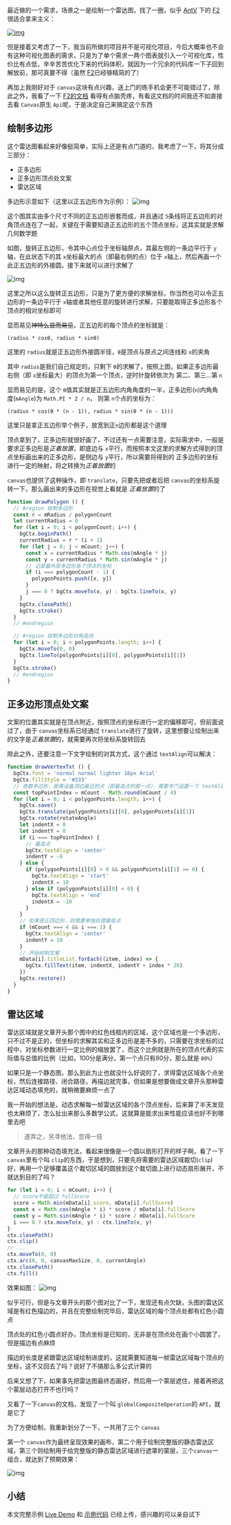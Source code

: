 最近做的一个需求，场景之一是绘制一个雷达图，找了一圈，似乎 [AntV](https://github.com/antvis/) 下的 [F2](https://github.com/antvis/f2) 很适合拿来主义：

[![img](1.gif)](https://antv.alipay.com/zh-cn/f2/3.x/demo/radar/fund-evaluation.html)

但是接着又考虑了一下，我当前所做的项目并不是可视化项目，今后大概率也不会有这种可视化图表的需求，只是为了单个需求一两个图表就引入一个可视化库，性价比有点低，辛辛苦苦优化下来的代码体积，就因为一个冗余的代码库一下子回到解放前，那可真要不得（虽然 [F2](https://github.com/antvis/f2)已经够精简的了）

再加上我刚好对于 `canvas`这块有点兴趣，送上门的练手机会更不可能错过了，除此之外，我看了一下 [F2的文档](https://www.yuque.com/antv/f2/api-index) 看得有点脑壳疼，有看这文档的时间我还不如直接去看 `Canvas`原生 `Api`呢，于是决定自己来搞定这个东西

## 绘制多边形

这个雷达图看起来好像挺简单，实际上还是有点门道的，我考虑了一下，将其分成三部分：

- 正多边形
- 正多边形顶点处文案
- 雷达区域

多边形示意如下（这里以正五边形作为示例）：
![img](2.png)

这个图其实由多个尺寸不同的正五边形嵌套而成，并且通过 `5`条线将正五边形的对角顶点连在了一起，关键在于需要知道正五边形的五个顶点坐标，这其实就是求解几何数学题

如图，旋转正五边形，令其中心点位于坐标轴原点，其最左侧的一条边平行于 `y`轴，在此状态下的其 `x`坐标最大的点（即最右侧的点）位于 `x`轴上，然后再画一个此正五边形的外接圆，接下来就可以进行求解了

![img](3.png)

这里之所以这么旋转正五边形，只是为了更方便的求解坐标，你当然也可以令正五边形的一条边平行于 `x`轴或者其他任意的旋转进行求解，只要能取得正多边形各个顶点的相对坐标即可

显而易见<del>神特么显而易见</del>，正五边形的每个顶点的坐标就是：
```
(radius * cosθ, radius * sinθ)
```
这里的 `radius`就是正五边形外接圆半径，`θ`是顶点与原点之间连线和 `x`的夹角

其中 `radius`是我们自己规定的，只剩下 `θ`的求解了，按照上图，如果正多边形最右侧（即 `x`坐标最大）的顶点为第一个顶点，逆时针旋转依次为 第二、第三...第 `n`

显而易见的是，这个 `θ`值其实就是正五边形内角角度的一半，正多边形(`n`)内角角度(`mAngle`)为 `Math.PI * 2 / n`， 则第 `n`个点的坐标为：
```
(radius * cos(θ * (n - 1)), radius * sin(θ * (n - 1)))
```

这里只是拿正五边形举个例子，放宽到正`n`边形都是这个道理

顶点拿到了，正多边形就很好画了，不过还有一点需要注意，实际需求中，一般是要求正多边形是*正着放置*，即底边与 `x`平行，而按照本文这里的求解方式得到的顶点坐标画出来的正多边形，是侧边与 `y`平行，所以需要将得到的 正多边形的坐标进行一定的映射，将之转换为*正着放置*的

`canvas`也提供了这种操作，即 `translate`，只要先把或者后把 `canvas`的坐标系旋转一下，那么画出来的多边形在视觉上看就是 *正着放置*的了

```js
function drawPolygon () {
  // #region 绘制多边形
  const r = mRadius / polygonCount
  let currentRadius = 0
  for (let i = 0; i < polygonCount; i++) {
    bgCtx.beginPath()
    currentRadius = r * (i + 1)
    for (let j = 0; j < mCount; j++) {
      const x = currentRadius * Math.cos(mAngle * j)
      const y = currentRadius * Math.sin(mAngle * j)
      // 记录最外层多边形各个顶点的坐标
      if (i === polygonCount - 1) {
        polygonPoints.push([x, y])
      }
      j === 0 ? bgCtx.moveTo(x, y) : bgCtx.lineTo(x, y)
    }
    bgCtx.closePath()
    bgCtx.stroke()
  }
  // #endregion

  // #region 绘制多边形对角连线
  for (let i = 0; i < polygonPoints.length; i++) {
    bgCtx.moveTo(0, 0)
    bgCtx.lineTo(polygonPoints[i][0], polygonPoints[i][1])
  }
  bgCtx.stroke()
  // #endregion
}
```

## 正多边形顶点处文案

文案的位置其实就是在顶点附近，按照顶点的坐标进行一定的偏移即可，但前面说过了，由于 `canvas`坐标系已经通过 `translate`进行了旋转，这里想要让绘制出来的文字是*正着放置*的，就需要再次将坐标系旋转回去

除此之外，还要注意一下文字绘制的对其方式，这个通过 `textAlign`可以解决：
```js
function drawVertexTxt () {
  bgCtx.font = 'normal normal lighter 16px Arial'
  bgCtx.fillStyle = '#333'
  // 奇数多边形，距离设备顶边最近的点（即最高点的那一点），需要专门设置一下 textAlign
  const topPointIndex = mCount - Math.round(mCount / 4)
  for (let i = 0; i < polygonPoints.length; i++) {
    bgCtx.save()
    bgCtx.translate(polygonPoints[i][0], polygonPoints[i][1])
    bgCtx.rotate(rotateAngle)
    let indentX = 0
    let indentY = 0
    if (i === topPointIndex) {
      // 最高点
      bgCtx.textAlign = 'center'
      indentY = -8
    } else {
      if (polygonPoints[i][0] > 0 && polygonPoints[i][1] >= 0) {
        bgCtx.textAlign = 'start'
        indentX = 10
      } else if (polygonPoints[i][0] < 0) {
        bgCtx.textAlign = 'end'
        indentX = -10
      }
    }
    // 如果是正四边形，则需要单独处理最低点
    if (mCount === 4 && i === 1) {
      bgCtx.textAlign = 'center'
      indentY = 10
    }
    // 开始绘制文案
    mData[i].titleList.forEach((item, index) => {
      bgCtx.fillText(item, indentX, indentY + index * 20)
    })
    bgCtx.restore()
  }
}
```

## 雷达区域

雷达区域就是文章开头那个图中的红色线框内的区域，这个区域也是一个多边形，只不过不是正的，但坐标的求解其实和正多边形是差不多的，只需要在求坐标的过程中，对坐标参数进行一定比例的缩放罢了，而这个比例就是所在的顶点代表的实际值与总值的比例（比如，100分是满分，第一个点只有80分，那么就是 `80%`）

如果只是一个静态图，那么到此为止也就没什么好说的了，求得雷达区域各个点坐标，然后连接路径、闭合路径，再描边就完事，但如果是想要做成文章开头那种雷达区域动态填充的，就稍微要麻烦一点了

我一开始的想法是，动态求解每一帧雷达区域的各个顶点坐标，后来算了半天发现也太麻烦了，怎么扯出来那么多数学公式，这就算是能求出来性能应该也好不到哪里去吧

>遂弃之，另寻他法，忽得一技

文章开头的那种动态填充法，看起来很像是一个圆以扇形打开的样子啊，看了一下 `canvas`里有个叫 `clip`的东西，于是想到，只要先将需要的雷达区域裁切(`clip`)好，再用一个足够覆盖这个裁切区域的圆放到这个裁切面上进行动态扇形展开，不就达到目的了吗？

```js
for (let i = 0; i < mCount; i++) {
  // score不能超过 fullScore
  score = Math.min(mData[i].score, mData[i].fullScore)
  const x = Math.cos(mAngle * i) * score / mData[i].fullScore
  const y = Math.sin(mAngle * i) * score / mData[i].fullScore
  i === 0 ? ctx.moveTo(x, y) : ctx.lineTo(x, y)
}
ctx.closePath()
ctx.clip()
// ...
ctx.moveTo(0, 0)
ctx.arc(0, 0, canvasMaxSize, 0, currentAngle)
ctx.closePath()
ctx.fill()
```

效果如图：
![img](4.gif)

似乎可行，但是与文章开头的那个图对比了一下，发现还有点欠缺，头图的雷达区域是有红色描边的，并且在完整绘制完毕后，雷达区域的每个顶点处都有红色小圆点

顶点处的红色小圆点好办，顶点坐标是已知的，无非是在顶点处在画个小圆罢了，但是描边有点麻烦

描边的长度是紧跟雷达区域绘制进度的，这就需要知道每一帧雷达区域每个顶点的坐标，这不又回去了吗？说好了不搞那么多公式计算的

后来又想了下，如果事先把雷达图最终态画好，然后用一个蒙层遮住，接着再把这个蒙层动态打开不也行吗？

又看了一下`canvas`的文档，发现了一个叫 `globalCompositeOperation`的 `API`，就是它了

为了方便绘制，我重新划分了一下，一共用了三个 `canvas`

第一个 `canvas`作为最终呈现效果的画布，第二个用于绘制完整版的静态雷达区域，第三个则绘制用于给完整版的静态雷达区域进行遮罩的蒙层，三个`canvas`一组合，就达到了预期效果：

![img](5.gif)

## 小结

本文完整示例 [Live Demo](https://accforgit.github.io/canvas%E7%BB%98%E5%88%B6%E9%9B%B7%E8%BE%BE%E5%9B%BE/index.html) 和 [示例代码](https://github.com/accforgit/accforgit.github.com/blob/master/canvas%E7%BB%98%E5%88%B6%E9%9B%B7%E8%BE%BE%E5%9B%BE/index.html) 已经上传，感兴趣的可以亲自试下